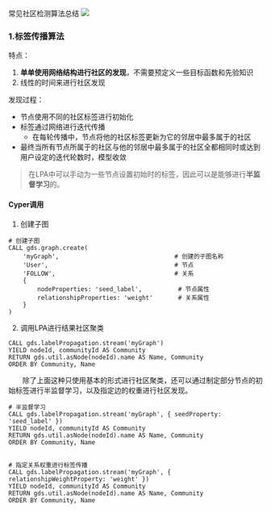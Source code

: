 
常见社区检测算法总结
![](https://raw.githubusercontent.com/AnchoretY/images/master/blog/image.mysknyn8zdk.png)


### 1.标签传播算法
特点：
  1. **单单使用网络结构进行社区的发现**，不需要预定义一些目标函数和先验知识
  2. 线性的时间来进行社区发现  
  
发现过程：
  - 节点使用不同的社区标签进行初始化
  - 标签通过网络进行迭代传播
    - 在每轮传播中，节点将他的社区标签更新为它的邻居中最多属于的社区
  - 最终当所有节点所属于的社区与他的邻居中最多属于的社区全都相同时或达到用户设定的迭代轮数时，模型收敛 

> 在LPA中可以手动为一些节点设置初始时的标签，因此可以是能够进行**半监督学习**的。

#### Cyper调用
1. 创建子图
~~~mysql
# 创建子图
CALL gds.graph.create(
    'myGraph',                                # 创建的子图名称
    'User',                                   # 节点
    'FOLLOW',                                 # 关系
    {
        nodeProperties: 'seed_label',          # 节点属性
        relationshipProperties: 'weight'       # 关系属性
    }
)
~~~

2. 调用LPA进行结果社区聚类
~~~ mysql
CALL gds.labelPropagation.stream('myGraph')
YIELD nodeId, communityId AS Community
RETURN gds.util.asNode(nodeId).name AS Name, Community
ORDER BY Community, Name
~~~
&emsp;&emsp;除了上面这种只使用基本的形式进行社区聚类，还可以通过制定部分节点的初始标签进行半监督学习，以及指定边的权重进行社区发现。
~~~mysql
# 半监督学习
CALL gds.labelPropagation.stream('myGraph', { seedProperty: 'seed_label' })
YIELD nodeId, communityId AS Community
RETURN gds.util.asNode(nodeId).name AS Name, Community
ORDER BY Community, Name


# 指定关系权重进行标签传播
CALL gds.labelPropagation.stream('myGraph', { relationshipWeightProperty: 'weight' })
YIELD nodeId, communityId AS Community
RETURN gds.util.asNode(nodeId).name AS Name, Community
ORDER BY Community, Name
~~~






